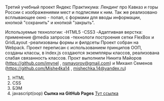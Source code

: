 Третий учебный проект Яндекс Практикума: Лендинг про Кавказ и горы России с изображениями мест и подписями к ним. Так же реализовано всплывающее окно - попап, с формами для вводы информации, кнопкой "сохранить" и кнопкой "закрыть".

Используемые технологии: -HTML5 -CSS3 -Адаптивная верстка: применение @media запросов -технологи построения сетки FlexBox и GridLayout -реализованы формы и филдсеты Проект собран на Webpack. Проект переписан с использованием принципов ООП, созданы классы, в index.js создаются экземпляры классов, реализована слабая связанность классов. Прокт выполнили
Никита Майоров (https://github.com/imynel , nsmayorov@gmail.com)
и Михаил Семенов (https://github.com/Mishe4ka14 , mishechka.14@yandex.ru)

1. HTML
2. CSS
3. БЭМ
4. javascript(oop)
   **Сылка на GitHub Pages**
   [Тут ссылка](https://imynel.github.io/mesto-project/)
